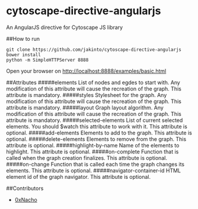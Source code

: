 # cytoscape-directive-angularjs

An AngularJS directive for Cytoscape JS library

##How to run
```{r, engine='bash', count_lines}
git clone https://github.com/jakinto/cytoscape-directive-angularjs
bower install
python -m SimpleHTTPServer 8888
```
Open your browser on <a href="http://localhost:8888/examples/basic.html">http://localhost:8888/examples/basic.html</a>

##Attributes
#####elements
List of nodes and egdes to start with. Any modification of this attribute will cause the recreation of the graph. This attribute is mandatory.
#####styles
Stylesheet for the graph. Any modification of this attribute will cause the recreation of the graph. This attribute is mandatory.
#####layout
Graph layout algorithm. Any modification of this attribute will cause the recreation of the graph. This attribute is mandatory.
#####selected-elements
List of current selected elements. You should $watch this attribute to work with it. This attribute is optional.
#####add-elements
Elements to add to the graph. This attribute is optional.
#####delete-elements
Elements to remove from the graph. This attribute is optional.
#####highlight-by-name
Name of the elements to highlight. This attribute is optional.
#####on-complete
Function that is called when the graph creation finalizes. This attribute is optional.
#####on-change
Function that is called each time the graph changes its elements. This attribute is optional.
#####navigator-container-id
HTML element id of the graph navigator. This attribute is optional.

##Contributors
* [0xNacho](http://github.com/0xNacho)
